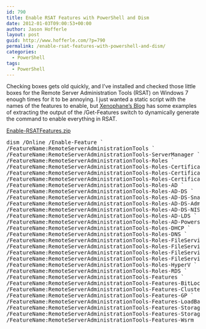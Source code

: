 ```yaml
---
id: 790
title: Enable RSAT Features with PowerShell and Dism
date: 2012-01-03T09:00:53+00:00
author: Jason Hofferle
layout: post
guid: http://www.hofferle.com/?p=790
permalink: /enable-rsat-features-with-powershell-and-dism/
categories:
  - PowerShell
tags:
  - PowerShell
---
```

Checking boxes gets old quickly, and I&#8217;ve installed and checked those little boxes for the Remote Server Administration Tools (RSAT) on Windows 7 enough times for it to be annoying. I just wanted a static script with the names of the features to enable, but [Xenophane&#8217;s Blog](http://www.xipher.dk/WordPress/?p=338 "Xenophane's Blog") has some examples of extracting the output of the /Get-Features switch to dynamically generate the command to enable everything in RSAT.

[Enable-RSATFeatures.zip](/assets/img/Enable-RSATFeatures.zip)

<pre class="lang:powershell decode:true">dism /Online /Enable-Feature `
/FeatureName:RemoteServerAdministrationTools `
/FeatureName:RemoteServerAdministrationTools-ServerManager `
/FeatureName:RemoteServerAdministrationTools-Roles `
/FeatureName:RemoteServerAdministrationTools-Roles-CertificateServices `
/FeatureName:RemoteServerAdministrationTools-Roles-CertificateServices-CA `
/FeatureName:RemoteServerAdministrationTools-Roles-CertificateServices-OnlineResponder `
/FeatureName:RemoteServerAdministrationTools-Roles-AD `
/FeatureName:RemoteServerAdministrationTools-Roles-AD-DS `
/FeatureName:RemoteServerAdministrationTools-Roles-AD-DS-SnapIns `
/FeatureName:RemoteServerAdministrationTools-Roles-AD-DS-AdministrativeCenter `
/FeatureName:RemoteServerAdministrationTools-Roles-AD-DS-NIS `
/FeatureName:RemoteServerAdministrationTools-Roles-AD-LDS `
/FeatureName:RemoteServerAdministrationTools-Roles-AD-Powershell `
/FeatureName:RemoteServerAdministrationTools-Roles-DHCP `
/FeatureName:RemoteServerAdministrationTools-Roles-DNS `
/FeatureName:RemoteServerAdministrationTools-Roles-FileServices `
/FeatureName:RemoteServerAdministrationTools-Roles-FileServices-Dfs `
/FeatureName:RemoteServerAdministrationTools-Roles-FileServices-Fsrm `
/FeatureName:RemoteServerAdministrationTools-Roles-FileServices-StorageMgmt `
/FeatureName:RemoteServerAdministrationTools-Roles-HyperV `
/FeatureName:RemoteServerAdministrationTools-Roles-RDS `
/FeatureName:RemoteServerAdministrationTools-Features `
/FeatureName:RemoteServerAdministrationTools-Features-BitLocker `
/FeatureName:RemoteServerAdministrationTools-Features-Clustering `
/FeatureName:RemoteServerAdministrationTools-Features-GP `
/FeatureName:RemoteServerAdministrationTools-Features-LoadBalancing `
/FeatureName:RemoteServerAdministrationTools-Features-StorageExplorer `
/FeatureName:RemoteServerAdministrationTools-Features-StorageManager `
/FeatureName:RemoteServerAdministrationTools-Features-Wsrm
</pre>